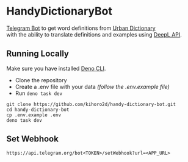 # HandyDictionaryBot

[Telegram Bot](https://t.me/HandyDictionaryBot) to get word definitions from
[Urban Dictionary](https://www.urbandictionary.com)\
with the ability to translate definitions and examples using
[DeepL API](https://www.deepl.com/pro-api).

## Running Locally

Make sure you have installed [Deno CLI](https://deno.land).

- Clone the repository
- Create a .env file with your data _(follow the .env.example file)_
- Run `deno task dev`

```shell
git clone https://github.com/kihoro2d/handy-dictionary-bot.git
cd handy-dictionary-bot
cp .env.example .env
deno task dev
```

## Set Webhook

`https://api.telegram.org/bot<TOKEN>/setWebhook?url=<APP_URL>`
